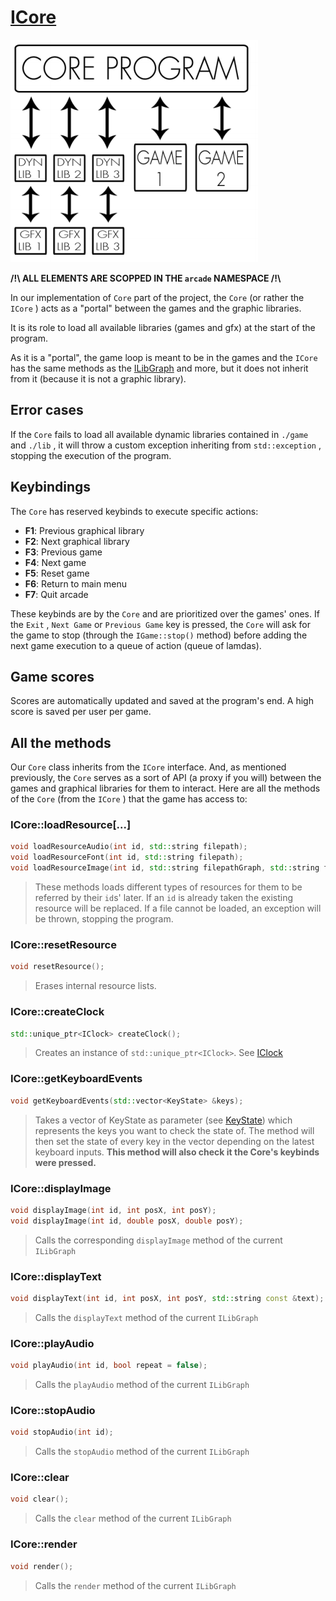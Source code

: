 # [ICore](../core/ICore.hpp)

![structure](./assets/arcade_strucure.png)

**/!\\ ALL ELEMENTS ARE SCOPPED IN THE `arcade` NAMESPACE /!\\**

In our implementation of `Core` part of the project, the `Core` (or rather the `ICore` ) acts as a "portal" between the games and the graphic libraries.

It is its role to load all available libraries (games and gfx) at the start of the program.

As it is a "portal", the game loop is meant to be in the games and the `ICore` has the same methods as the [ILibGraph](./ILibGraph.md) and more, but it does not inherit from it (because it is not a graphic library).

## Error cases

If the `Core` fails to load all available dynamic libraries contained in `./game` and `./lib` , it will throw a custom exception inheriting from `std::exception` , stopping the execution of the program.

## Keybindings

The `Core` has reserved keybinds to execute specific actions:

* **F1**: Previous graphical library
* **F2**: Next graphical library
* **F3**: Previous game
* **F4**: Next game
* **F5**: Reset game
* **F6**: Return to main menu
* **F7**: Quit arcade

These keybinds are by the `Core` and are prioritized over the games' ones.
If the `Exit` , `Next Game` or `Previous Game` key is pressed, the `Core` will ask for the game to stop (through the `IGame::stop()` method) before adding the next game execution to a queue of action (queue of lamdas).

## Game scores

Scores are automatically updated and saved at the program's end. A high score is saved per user per game.

## All the methods

Our `Core` class inherits from the `ICore` interface. And, as mentioned previously, the `Core` serves as a sort of API (a proxy if you will) between the games and graphical libraries for them to interact.
Here are all the methods of the `Core` (from the `ICore` ) that the game has access to:

### ICore::loadResource[...]

```c++
void loadResourceAudio(int id, std::string filepath);
void loadResourceFont(int id, std::string filepath);
void loadResourceImage(int id, std::string filepathGraph, std::string filepathAscii);
```

> These methods loads different types of resources for them to be referred by their `id`s' later. If an `id` is already taken the existing resource will be replaced. If a file cannot be loaded, an exception will be thrown, stopping the program.

### ICore::resetResource

```c++
void resetResource();
```

> Erases internal resource lists.

### ICore::createClock

```c++
std::unique_ptr<IClock> createClock();
```

> Creates an instance of `std::unique_ptr<IClock>`. See [IClock](./IClock.md)

### ICore::getKeyboardEvents

```c++
void getKeyboardEvents(std::vector<KeyState> &keys);
```

> Takes a vector of KeyState as parameter (see [KeyState](./KeyState.md)) which represents the keys you want to check the state of. The method will then set the state of every key in the vector depending on the latest keyboard inputs. **This method will also check it the Core's keybinds were pressed.**

### ICore::displayImage

```c++
void displayImage(int id, int posX, int posY);
void displayImage(int id, double posX, double posY);
```

> Calls the corresponding `displayImage` method of the current `ILibGraph`

### ICore::displayText

```c++
void displayText(int id, int posX, int posY, std::string const &text);
```

> Calls the `displayText` method of the current `ILibGraph`

### ICore::playAudio

```c++
void playAudio(int id, bool repeat = false);
```

> Calls the `playAudio` method of the current `ILibGraph`

### ICore::stopAudio

```c++
void stopAudio(int id);
```

> Calls the `stopAudio` method of the current `ILibGraph`

### ICore::clear

```c++
void clear();
```

> Calls the `clear` method of the current `ILibGraph`

### ICore::render

```c++
void render();
```

> Calls the `render` method of the current `ILibGraph`
